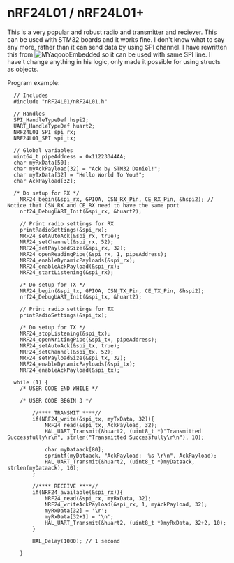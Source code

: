 # nRF24L01 / nRF24L01+

This is a very popular and robust radio and transmitter and reciever. This can be used with STM32 boards and it works fine.
I don't know what to say any more, rather than it can send data by using SPI channel. 
I have rewritten this from ![MYaqoobEmbedded](https://github.com/MYaqoobEmbedded/STM32-Tutorials/tree/master/Tutorial%2024%20-%20NRF24L01%20Radio%20Transceiver)
so it can be used with same SPI line. I have't change anything in his logic, only made it possible for using structs as objects.

Program example:

```
  // Includes
  #include "nRF24L01/nRF24L01.h"
  
  // Handles 
  SPI_HandleTypeDef hspi2;
  UART_HandleTypeDef huart2;
  NRF24L01_SPI spi_rx;
  NRF24L01_SPI spi_tx;
  
  // Global variables
  uint64_t pipeAddress = 0x11223344AA;
  char myRxData[50];
  char myAckPayload[32] = "Ack by STM32 Daniel!";
  char myTxData[32] = "Hello World To You!";
  char AckPayload[32];
  
  /* Do setup for RX */
	NRF24_begin(&spi_rx, GPIOA, CSN_RX_Pin, CE_RX_Pin, &hspi2); // Notice that CSN_RX and CE_RX need to have the same port
	nrf24_DebugUART_Init(&spi_rx, &huart2);

	// Print radio settings for RX
	printRadioSettings(&spi_rx);
	NRF24_setAutoAck(&spi_rx, true);
	NRF24_setChannel(&spi_rx, 52);
	NRF24_setPayloadSize(&spi_rx, 32);
	NRF24_openReadingPipe(&spi_rx, 1, pipeAddress);
	NRF24_enableDynamicPayloads(&spi_rx);
	NRF24_enableAckPayload(&spi_rx);
	NRF24_startListening(&spi_rx);

	/* Do setup for TX */
	NRF24_begin(&spi_tx, GPIOA, CSN_TX_Pin, CE_TX_Pin, &hspi2);
	nrf24_DebugUART_Init(&spi_tx, &huart2);

	// Print radio settings for TX
	printRadioSettings(&spi_tx);

	/* Do setup for TX */
	NRF24_stopListening(&spi_tx);
	NRF24_openWritingPipe(&spi_tx, pipeAddress);
	NRF24_setAutoAck(&spi_tx, true);
	NRF24_setChannel(&spi_tx, 52);
	NRF24_setPayloadSize(&spi_tx, 32);
	NRF24_enableDynamicPayloads(&spi_tx);
	NRF24_enableAckPayload(&spi_tx);
  
  while (1) {
    /* USER CODE END WHILE */

    /* USER CODE BEGIN 3 */

		//**** TRANSMIT ****//
		if(NRF24_write(&spi_tx, myTxData, 32)){
			NRF24_read(&spi_tx, AckPayload, 32);
			HAL_UART_Transmit(&huart2, (uint8_t *)"Transmitted Successfully\r\n", strlen("Transmitted Successfully\r\n"), 10);

			char myDataack[80];
			sprintf(myDataack, "AckPayload:  %s \r\n", AckPayload);
			HAL_UART_Transmit(&huart2, (uint8_t *)myDataack, strlen(myDataack), 10);
		}

		//**** RECEIVE ****//
		if(NRF24_available(&spi_rx)){
			NRF24_read(&spi_rx, myRxData, 32);
			NRF24_writeAckPayload(&spi_rx, 1, myAckPayload, 32);
			myRxData[32] = '\r';
			myRxData[32+1] = '\n';
			HAL_UART_Transmit(&huart2, (uint8_t *)myRxData, 32+2, 10);
		}

		HAL_Delay(1000); // 1 second

	}
  
```

